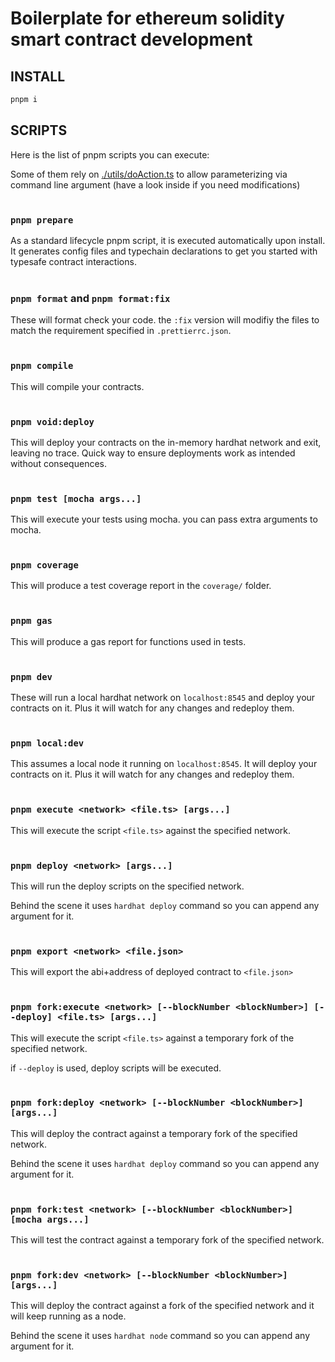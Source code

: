 # Boilerplate for ethereum solidity smart contract development

## INSTALL

```bash
pnpm i
```

## SCRIPTS

Here is the list of pnpm scripts you can execute:

Some of them rely on [./utils/doAction.ts](./utils/doAction.ts) to allow parameterizing via command line argument (have a look inside if you need modifications)
<br/><br/>

### `pnpm prepare`

As a standard lifecycle pnpm script, it is executed automatically upon install. It generates config files and typechain declarations to get you started with typesafe contract interactions.
<br/><br/>

### `pnpm format` and `pnpm format:fix`

These will format check your code. the `:fix` version will modifiy the files to match the requirement specified in `.prettierrc.json`.
<br/><br/>

### `pnpm compile`

This will compile your contracts.
<br/><br/>

### `pnpm void:deploy`

This will deploy your contracts on the in-memory hardhat network and exit, leaving no trace. Quick way to ensure deployments work as intended without consequences.
<br/><br/>

### `pnpm test [mocha args...]`

This will execute your tests using mocha. you can pass extra arguments to mocha.
<br/><br/>

### `pnpm coverage`

This will produce a test coverage report in the `coverage/` folder.
<br/><br/>

### `pnpm gas`

This will produce a gas report for functions used in tests.
<br/><br/>

### `pnpm dev`

These will run a local hardhat network on `localhost:8545` and deploy your contracts on it. Plus it will watch for any changes and redeploy them.
<br/><br/>

### `pnpm local:dev`

This assumes a local node it running on `localhost:8545`. It will deploy your contracts on it. Plus it will watch for any changes and redeploy them.
<br/><br/>

### `pnpm execute <network> <file.ts> [args...]`

This will execute the script `<file.ts>` against the specified network.
<br/><br/>

### `pnpm deploy <network> [args...]`

This will run the deploy scripts on the specified network.

Behind the scene it uses `hardhat deploy` command so you can append any argument for it.
<br/><br/>

### `pnpm export <network> <file.json>`

This will export the abi+address of deployed contract to `<file.json>`
<br/><br/>

### `pnpm fork:execute <network> [--blockNumber <blockNumber>] [--deploy] <file.ts> [args...]`

This will execute the script `<file.ts>` against a temporary fork of the specified network.

if `--deploy` is used, deploy scripts will be executed.
<br/><br/>

### `pnpm fork:deploy <network> [--blockNumber <blockNumber>] [args...]`

This will deploy the contract against a temporary fork of the specified network.

Behind the scene it uses `hardhat deploy` command so you can append any argument for it.
<br/><br/>

### `pnpm fork:test <network> [--blockNumber <blockNumber>] [mocha args...]`

This will test the contract against a temporary fork of the specified network.
<br/><br/>

### `pnpm fork:dev <network> [--blockNumber <blockNumber>] [args...]`

This will deploy the contract against a fork of the specified network and it will keep running as a node.

Behind the scene it uses `hardhat node` command so you can append any argument for it.
